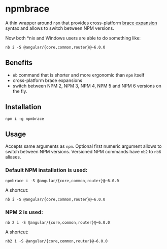 # npmbrace

A thin wrapper around `npm` that provides cross-platform [brace expansion](https://www.gnu.org/software/bash/manual/html_node/Brace-Expansion.html) syntax and allows to switch between NPM versions.

Now both *nix and Windows users are able to do something like:

```
nb i -S @angular/{core,common,router}@~6.0.0
```

## Benefits
 
- `nb` command that is shorter and more ergonomic than `npm` itself 
- cross-platform brace expansions
- switch between NPM 2, NPM 3, NPM 4, NPM 5 and NPM 6 versions on the fly.

## Installation

```
npm i -g npmbrace
```

## Usage

Accepts same arguments as `npm`. Optional first numeric argument allows to switch between NPM versions. Versioned NPM commands have `nb2` to `nb6` aliases.   

### Default NPM installation is used:
```
npmbrace i -S @angular/{core,common,router}@~6.0.0
```
A shortcut:

```
nb i -S @angular/{core,common,router}@~6.0.0
```

### NPM 2 is used:
```
nb 2 i -S @angular/{core,common,router}@~6.0.0
```
A shortcut:

```
nb2 i -S @angular/{core,common,router}@~6.0.0
```
